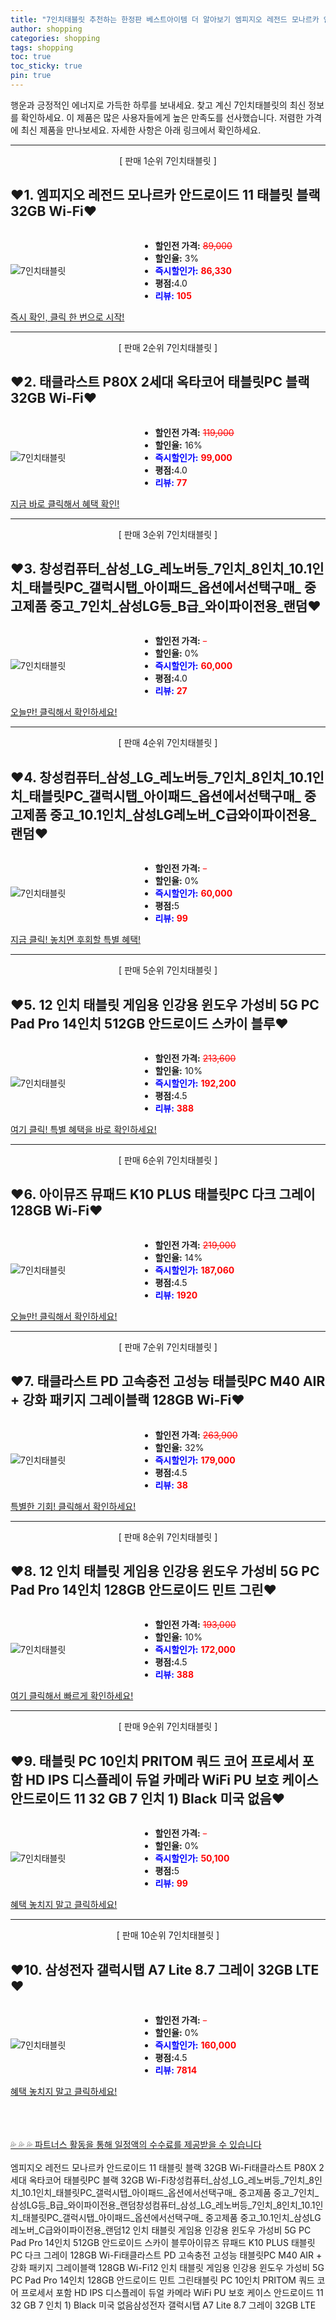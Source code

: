 ```yaml
---
title: "7인치태블릿 추천하는 한정판 베스트아이템 더 알아보기 엠피지오 레전드 모나르카 안드로이드 11"
author: shopping
categories: shopping
tags: shopping
toc: true
toc_sticky: true
pin: true
---
```

행운과 긍정적인 에너지로 가득한 하루를 보내세요. 찾고 계신 7인치태블릿의 최신 정보를 확인하세요. 이 제품은 많은 사용자들에게 높은 만족도를 선사했습니다. 저렴한 가격에 최신 제품을 만나보세요. 자세한 사항은 아래 링크에서 확인하세요.

---
<p class="toplist" style="margin: 0 auto; display: block; width: fit-content;">[ 판매 1순위 7인치태블릿 ]</p>

<h2><strong>❤️1. 엠피지오 레전드 모나르카 안드로이드 11 태블릿 블랙 32GB Wi-Fi❤️</strong></h2>

<div style="display: flex; align-items: center;">
    <div style="flex: 0.4;">
        <img src="https://thumbnail10.coupangcdn.com/thumbnails/remote/230x230ex/image/retail/images/2042925510340950-011a165b-aa71-45b2-993c-7051b5171369.jpg" alt="7인치태블릿" style="max-width: 100%;">
    </div>
    <div style="flex: 0.6; margin-left: 10px;">
        <ul>
            <li><strong>할인전 가격:</strong> <del style="color: red;">89,000</del></li>
            <li><strong>할인율:</strong> 3%</li>
            <li><span style='color:blue'><strong>즉시할인가:</strong></span> <span style='color:red'><strong>86,330</strong></span></li>
            <li><strong>평점:</strong>4.0</li>
            <li><span style='color:blue'><strong>리뷰:</strong></span> <span style='color:red'><strong>105</strong></span></li>
        </ul>
    </div>
</div>
<div class="center">
    <a href="https://William4Davisa.github.io?lptag=AF9450613&subid=githubio&pageKey=7802253785&traceid=V0-153&itemId=21133968785&vendorItemId=82487095225" class="myButton">
        즉시 확인, 클릭 한 번으로 시작!
    </a>
</div>


---
<p class="toplist" style="margin: 0 auto; display: block; width: fit-content;">[ 판매 2순위 7인치태블릿 ]</p>

<h2><strong>❤️2. 태클라스트 P80X 2세대 옥타코어 태블릿PC 블랙 32GB Wi-Fi❤️</strong></h2>

<div style="display: flex; align-items: center;">
    <div style="flex: 0.4;">
        <img src="https://thumbnail6.coupangcdn.com/thumbnails/remote/230x230ex/image/rs_quotation_api/0s6wx7ut/af034ea58c244a5bacb19c3117b9e1d4.jpg" alt="7인치태블릿" style="max-width: 100%;">
    </div>
    <div style="flex: 0.6; margin-left: 10px;">
        <ul>
            <li><strong>할인전 가격:</strong> <del style="color: red;">119,000</del></li>
            <li><strong>할인율:</strong> 16%</li>
            <li><span style='color:blue'><strong>즉시할인가:</strong></span> <span style='color:red'><strong>99,000</strong></span></li>
            <li><strong>평점:</strong>4.0</li>
            <li><span style='color:blue'><strong>리뷰:</strong></span> <span style='color:red'><strong>77</strong></span></li>
        </ul>
    </div>
</div>
<div class="center">
    <a href="https://William4Davisa.github.io?lptag=AF9450613&subid=githubio&pageKey=7358153932&traceid=V0-153&itemId=18951160828&vendorItemId=86077409077" class="myButton">
        지금 바로 클릭해서 혜택 확인!
    </a>
</div>


---
<p class="toplist" style="margin: 0 auto; display: block; width: fit-content;">[ 판매 3순위 7인치태블릿 ]</p>

<h2><strong>❤️3. 창성컴퓨터_삼성_LG_레노버등_7인치_8인치_10.1인치_태블릿PC_갤럭시탭_아이패드_옵션에서선택구매_ 중고제품 중고_7인치_삼성LG등_B급_와이파이전용_랜덤❤️</strong></h2>

<div style="display: flex; align-items: center;">
    <div style="flex: 0.4;">
        <img src="https://thumbnail8.coupangcdn.com/thumbnails/remote/230x230ex/image/vendor_inventory/9d34/d0c1599b2c5d55620c5149223ac8528d85dd4b0e079f69c9620d862f69e8.jpg" alt="7인치태블릿" style="max-width: 100%;">
    </div>
    <div style="flex: 0.6; margin-left: 10px;">
        <ul>
            <li><strong>할인전 가격:</strong> <del style="color: red;">-</del></li>
            <li><strong>할인율:</strong> 0%</li>
            <li><span style='color:blue'><strong>즉시할인가:</strong></span> <span style='color:red'><strong>60,000</strong></span></li>
            <li><strong>평점:</strong>4.0</li>
            <li><span style='color:blue'><strong>리뷰:</strong></span> <span style='color:red'><strong>27</strong></span></li>
        </ul>
    </div>
</div>
<div class="center">
    <a href="https://William4Davisa.github.io?lptag=AF9450613&subid=githubio&pageKey=5644627410&traceid=V0-153&itemId=9216725413&vendorItemId=82638238064" class="myButton">
        오늘만! 클릭해서 확인하세요!
    </a>
</div>


---
<p class="toplist" style="margin: 0 auto; display: block; width: fit-content;">[ 판매 4순위 7인치태블릿 ]</p>

<h2><strong>❤️4. 창성컴퓨터_삼성_LG_레노버등_7인치_8인치_10.1인치_태블릿PC_갤럭시탭_아이패드_옵션에서선택구매_ 중고제품 중고_10.1인치_삼성LG레노버_C급와이파이전용_랜덤❤️</strong></h2>

<div style="display: flex; align-items: center;">
    <div style="flex: 0.4;">
        <img src="https://thumbnail8.coupangcdn.com/thumbnails/remote/230x230ex/image/vendor_inventory/9d34/d0c1599b2c5d55620c5149223ac8528d85dd4b0e079f69c9620d862f69e8.jpg" alt="7인치태블릿" style="max-width: 100%;">
    </div>
    <div style="flex: 0.6; margin-left: 10px;">
        <ul>
            <li><strong>할인전 가격:</strong> <del style="color: red;">-</del></li>
            <li><strong>할인율:</strong> 0%</li>
            <li><span style='color:blue'><strong>즉시할인가:</strong></span> <span style='color:red'><strong>60,000</strong></span></li>
            <li><strong>평점:</strong>5</li>
            <li><span style='color:blue'><strong>리뷰:</strong></span> <span style='color:red'><strong>99</strong></span></li>
        </ul>
    </div>
</div>
<div class="center">
    <a href="https://William4Davisa.github.io?lptag=AF9450613&subid=githubio&pageKey=6683096454&traceid=V0-153&itemId=15418337885&vendorItemId=82638237651" class="myButton">
        지금 클릭! 놓치면 후회할 특별 혜택!
    </a>
</div>


---
<p class="toplist" style="margin: 0 auto; display: block; width: fit-content;">[ 판매 5순위 7인치태블릿 ]</p>

<h2><strong>❤️5. 12 인치 태블릿 게임용 인강용 윈도우 가성비 5G PC Pad Pro 14인치 512GB 안드로이드 스카이 블루❤️</strong></h2>

<div style="display: flex; align-items: center;">
    <div style="flex: 0.4;">
        <img src="https://thumbnail8.coupangcdn.com/thumbnails/remote/230x230ex/image/vendor_inventory/619c/0904deb0ae549566fa36adb7f1d0d51ddf869cca3c34cd7f8b9560992970.png" alt="7인치태블릿" style="max-width: 100%;">
    </div>
    <div style="flex: 0.6; margin-left: 10px;">
        <ul>
            <li><strong>할인전 가격:</strong> <del style="color: red;">213,600</del></li>
            <li><strong>할인율:</strong> 10%</li>
            <li><span style='color:blue'><strong>즉시할인가:</strong></span> <span style='color:red'><strong>192,200</strong></span></li>
            <li><strong>평점:</strong>4.5</li>
            <li><span style='color:blue'><strong>리뷰:</strong></span> <span style='color:red'><strong>388</strong></span></li>
        </ul>
    </div>
</div>
<div class="center">
    <a href="https://William4Davisa.github.io?lptag=AF9450613&subid=githubio&pageKey=7448365644&traceid=V0-153&itemId=19384628340&vendorItemId=86497088074" class="myButton">
        여기 클릭! 특별 혜택을 바로 확인하세요!
    </a>
</div>


---
<p class="toplist" style="margin: 0 auto; display: block; width: fit-content;">[ 판매 6순위 7인치태블릿 ]</p>

<h2><strong>❤️6. 아이뮤즈 뮤패드 K10 PLUS 태블릿PC 다크 그레이 128GB Wi-Fi❤️</strong></h2>

<div style="display: flex; align-items: center;">
    <div style="flex: 0.4;">
        <img src="https://thumbnail7.coupangcdn.com/thumbnails/remote/230x230ex/image/retail/images/2023/09/26/17/7/5135293a-8f0d-4613-bbd7-105439a3e370.jpg" alt="7인치태블릿" style="max-width: 100%;">
    </div>
    <div style="flex: 0.6; margin-left: 10px;">
        <ul>
            <li><strong>할인전 가격:</strong> <del style="color: red;">219,000</del></li>
            <li><strong>할인율:</strong> 14%</li>
            <li><span style='color:blue'><strong>즉시할인가:</strong></span> <span style='color:red'><strong>187,060</strong></span></li>
            <li><strong>평점:</strong>4.5</li>
            <li><span style='color:blue'><strong>리뷰:</strong></span> <span style='color:red'><strong>1920</strong></span></li>
        </ul>
    </div>
</div>
<div class="center">
    <a href="https://William4Davisa.github.io?lptag=AF9450613&subid=githubio&pageKey=7621845679&traceid=V0-153&itemId=20209432970&vendorItemId=87299560033" class="myButton">
        오늘만! 클릭해서 확인하세요!
    </a>
</div>


---
<p class="toplist" style="margin: 0 auto; display: block; width: fit-content;">[ 판매 7순위 7인치태블릿 ]</p>

<h2><strong>❤️7. 태클라스트 PD 고속충전 고성능 태블릿PC M40 AIR + 강화 패키지 그레이블랙 128GB Wi-Fi❤️</strong></h2>

<div style="display: flex; align-items: center;">
    <div style="flex: 0.4;">
        <img src="https://thumbnail6.coupangcdn.com/thumbnails/remote/230x230ex/image/retail/images/2023/02/27/11/9/f3a44d42-2958-4791-937f-df4b2612af58.jpg" alt="7인치태블릿" style="max-width: 100%;">
    </div>
    <div style="flex: 0.6; margin-left: 10px;">
        <ul>
            <li><strong>할인전 가격:</strong> <del style="color: red;">263,900</del></li>
            <li><strong>할인율:</strong> 32%</li>
            <li><span style='color:blue'><strong>즉시할인가:</strong></span> <span style='color:red'><strong>179,000</strong></span></li>
            <li><strong>평점:</strong>4.5</li>
            <li><span style='color:blue'><strong>리뷰:</strong></span> <span style='color:red'><strong>38</strong></span></li>
        </ul>
    </div>
</div>
<div class="center">
    <a href="https://William4Davisa.github.io?lptag=AF9450613&subid=githubio&pageKey=7164082612&traceid=V0-153&itemId=18035213853&vendorItemId=85189684266" class="myButton">
        특별한 기회! 클릭해서 확인하세요!
    </a>
</div>


---
<p class="toplist" style="margin: 0 auto; display: block; width: fit-content;">[ 판매 8순위 7인치태블릿 ]</p>

<h2><strong>❤️8. 12 인치 태블릿 게임용 인강용 윈도우 가성비 5G PC Pad Pro 14인치 128GB 안드로이드 민트 그린❤️</strong></h2>

<div style="display: flex; align-items: center;">
    <div style="flex: 0.4;">
        <img src="https://thumbnail8.coupangcdn.com/thumbnails/remote/230x230ex/image/vendor_inventory/619c/0904deb0ae549566fa36adb7f1d0d51ddf869cca3c34cd7f8b9560992970.png" alt="7인치태블릿" style="max-width: 100%;">
    </div>
    <div style="flex: 0.6; margin-left: 10px;">
        <ul>
            <li><strong>할인전 가격:</strong> <del style="color: red;">193,000</del></li>
            <li><strong>할인율:</strong> 10%</li>
            <li><span style='color:blue'><strong>즉시할인가:</strong></span> <span style='color:red'><strong>172,000</strong></span></li>
            <li><strong>평점:</strong>4.5</li>
            <li><span style='color:blue'><strong>리뷰:</strong></span> <span style='color:red'><strong>388</strong></span></li>
        </ul>
    </div>
</div>
<div class="center">
    <a href="https://William4Davisa.github.io?lptag=AF9450613&subid=githubio&pageKey=7448365644&traceid=V0-153&itemId=23173122979&vendorItemId=90205851548" class="myButton">
        여기 클릭해서 빠르게 확인하세요!
    </a>
</div>


---
<p class="toplist" style="margin: 0 auto; display: block; width: fit-content;">[ 판매 9순위 7인치태블릿 ]</p>

<h2><strong>❤️9. 태블릿 PC 10인치 PRITOM 쿼드 코어 프로세서 포함 HD IPS 디스플레이 듀얼 카메라 WiFi PU 보호 케이스 안드로이드 11 32 GB 7 인치 1) Black  미국 없음❤️</strong></h2>

<div style="display: flex; align-items: center;">
    <div style="flex: 0.4;">
        <img src="https://thumbnail9.coupangcdn.com/thumbnails/remote/230x230ex/image/vendor_inventory/591b/3156c4706a0d36e982cd9a81bdf03867be2af9e27b9cc6c0911a6f6146a8.jpg" alt="7인치태블릿" style="max-width: 100%;">
    </div>
    <div style="flex: 0.6; margin-left: 10px;">
        <ul>
            <li><strong>할인전 가격:</strong> <del style="color: red;">-</del></li>
            <li><strong>할인율:</strong> 0%</li>
            <li><span style='color:blue'><strong>즉시할인가:</strong></span> <span style='color:red'><strong>50,100</strong></span></li>
            <li><strong>평점:</strong>5</li>
            <li><span style='color:blue'><strong>리뷰:</strong></span> <span style='color:red'><strong>99</strong></span></li>
        </ul>
    </div>
</div>
<div class="center">
    <a href="https://William4Davisa.github.io?lptag=AF9450613&subid=githubio&pageKey=8094974024&traceid=V0-153&itemId=22879305147&vendorItemId=90685780413" class="myButton">
        혜택 놓치지 말고 클릭하세요!
    </a>
</div>


---
<p class="toplist" style="margin: 0 auto; display: block; width: fit-content;">[ 판매 10순위 7인치태블릿 ]</p>

<h2><strong>❤️10. 삼성전자 갤럭시탭 A7 Lite 8.7 그레이 32GB LTE❤️</strong></h2>

<div style="display: flex; align-items: center;">
    <div style="flex: 0.4;">
        <img src="https://thumbnail10.coupangcdn.com/thumbnails/remote/230x230ex/image/vendor_inventory/978d/0ce61118470eedf07f60c4560e3cc3d8f973f736832ce1f8e623d0a5071b.jpg" alt="7인치태블릿" style="max-width: 100%;">
    </div>
    <div style="flex: 0.6; margin-left: 10px;">
        <ul>
            <li><strong>할인전 가격:</strong> <del style="color: red;">-</del></li>
            <li><strong>할인율:</strong> 0%</li>
            <li><span style='color:blue'><strong>즉시할인가:</strong></span> <span style='color:red'><strong>160,000</strong></span></li>
            <li><strong>평점:</strong>4.5</li>
            <li><span style='color:blue'><strong>리뷰:</strong></span> <span style='color:red'><strong>7814</strong></span></li>
        </ul>
    </div>
</div>
<div class="center">
    <a href="https://William4Davisa.github.io?lptag=AF9450613&subid=githubio&pageKey=6004708194&traceid=V0-153&itemId=11130086606&vendorItemId=90661358082" class="myButton">
        혜택 놓치지 말고 클릭하세요!
    </a>
</div>

<br><br><br>[💦 💦 💦 파트너스 활동을 통해 일정액의 수수료를 제공받을 수 있습니다](https://link.coupang.com/a/bcpT2c)<br><br>엠피지오 레전드 모나르카 안드로이드 11 태블릿 블랙 32GB Wi-Fi태클라스트 P80X 2세대 옥타코어 태블릿PC 블랙 32GB Wi-Fi창성컴퓨터_삼성_LG_레노버등_7인치_8인치_10.1인치_태블릿PC_갤럭시탭_아이패드_옵션에서선택구매_ 중고제품 중고_7인치_삼성LG등_B급_와이파이전용_랜덤창성컴퓨터_삼성_LG_레노버등_7인치_8인치_10.1인치_태블릿PC_갤럭시탭_아이패드_옵션에서선택구매_ 중고제품 중고_10.1인치_삼성LG레노버_C급와이파이전용_랜덤12 인치 태블릿 게임용 인강용 윈도우 가성비 5G PC Pad Pro 14인치 512GB 안드로이드 스카이 블루아이뮤즈 뮤패드 K10 PLUS 태블릿PC 다크 그레이 128GB Wi-Fi태클라스트 PD 고속충전 고성능 태블릿PC M40 AIR + 강화 패키지 그레이블랙 128GB Wi-Fi12 인치 태블릿 게임용 인강용 윈도우 가성비 5G PC Pad Pro 14인치 128GB 안드로이드 민트 그린태블릿 PC 10인치 PRITOM 쿼드 코어 프로세서 포함 HD IPS 디스플레이 듀얼 카메라 WiFi PU 보호 케이스 안드로이드 11 32 GB 7 인치 1) Black  미국 없음삼성전자 갤럭시탭 A7 Lite 8.7 그레이 32GB LTE